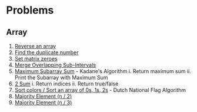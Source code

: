 # Problems

## Array

1.  [Reverse an array](reverse_array.cpp)
2.  [Find the duplicate number](find_duplicate_number.cpp)
3.  [Set matrix zeroes](set_matrix_zeroes.cpp)
4.  [Merge Overlapping Sub-Intervals](merge_intervals.cpp)
5.  [Maximum Subarray Sum](maximum_subarray_sum.cpp) - Kadane's Algorithm
    i. Return maximum sum
    ii. Print the Subarray with Maximum Sum
6.  [2 Sum](2_sum.cpp)
    i. Return indices
    ii. Return true/false
7.  [Sort colors / Sort an array of 0s, 1s, 2s](sort_colors.cpp) - Dutch National Flag Algorithm
8.  [Majority Element (n / 2)](majority_element_n_2.cpp)
9.  [Majority Element (n / 3)](majority_element_n_3.cpp)
